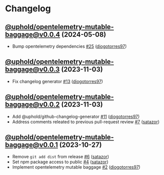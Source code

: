 # Changelog

## [@uphold/opentelemetry-mutable-baggage@v0.0.4](https://github.com/uphold/opentelemetry-js-contrib/releases/tag/@uphold/opentelemetry-mutable-baggage@v0.0.4) (2024-05-08)
- Bump opentelemetry dependencies [\#25](https://github.com/uphold/opentelemetry-js-contrib/pull/25) ([diogotorres97](https://github.com/diogotorres97))

## [@uphold/opentelemetry-mutable-baggage@v0.0.3](https://github.com/uphold/opentelemetry-js-contrib/releases/tag/@uphold/opentelemetry-mutable-baggage@v0.0.3) (2023-11-03)
- Fix changelog generator [\#13](https://github.com/uphold/opentelemetry-js-contrib/pull/13) ([diogotorres97](https://github.com/diogotorres97))

## [@uphold/opentelemetry-mutable-baggage@v0.0.2](https://github.com/uphold/opentelemetry-js-contrib/releases/tag/%40uphold/opentelemetry-mutable-baggage%40v0.0.2) (2023-11-03)
- Add @uphold/github-changelog-generator [\#11](https://github.com/uphold/opentelemetry-js-contrib/pull/11) ([diogotorres97](https://github.com/diogotorres97))
- Address comments releated to previous pull-request review [\#7](https://github.com/uphold/opentelemetry-js-contrib/pull/7) ([satazor](https://github.com/satazor))

## [@uphold/opentelemetry-mutable-baggage@v0.0.1](https://github.com/uphold/opentelemetry-js-contrib/releases/tag/%40uphold/opentelemetry-mutable-baggage%40v0.0.1) (2023-10-27)
- Remove `git add dist` from release [\#6](https://github.com/uphold/opentelemetry-js-contrib/pull/6) ([satazor](https://github.com/satazor))
- Set npm package access to public [\#4](https://github.com/uphold/opentelemetry-js-contrib/pull/4) ([satazor](https://github.com/satazor))
- Implement opentelemetry mutable baggage [\#2](https://github.com/uphold/opentelemetry-js-contrib/pull/2) ([diogotorres97](https://github.com/diogotorres97))
